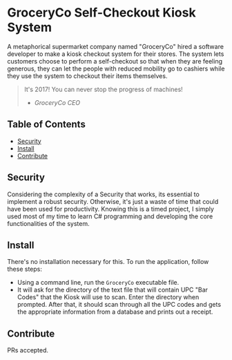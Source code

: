 # GroceryCo Self-Checkout Kiosk System
A metaphorical supermarket company named "GroceryCo" hired a software developer to make a kiosk checkout system for their stores. The system lets customers choose to perform a self-checkout so that when they are feeling generous, they can let the people with reduced mobility go to cashiers while they use the system to checkout their items themselves.

> It's 2017! You can never stop the progress of machines!
> - <cite>GroceryCo CEO</cite>

## Table of Contents

- [Security](#security)
- [Install](#install)
- [Contribute](#contribute)

## Security
Considering the complexity of a Security that works, its essential to implement a robust security. Otherwise, it's just a waste of time that could have been used for productivity. Knowing this is a timed project, I simply used most of my time to learn C# programming and developing the core functionalities of the system.

## Install
There's no installation necessary for this. To run the application, follow these steps:
- Using a command line, run the `GroceryCo` executable file.
- It will ask for the directory of the text file that will contain UPC "Bar Codes" that the Kiosk will use to scan. Enter the directory when prompted.
After that, it should scan through all the UPC codes and gets the appropriate information from a database and prints out a receipt.

## Contribute
PRs accepted.
